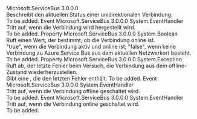 <Type Name="IConnectionStatus" FullName="Microsoft.ServiceBus.IConnectionStatus">
  <TypeSignature Language="C#" Value="public interface IConnectionStatus" />
  <TypeSignature Language="ILAsm" Value=".class public interface auto ansi abstract IConnectionStatus" />
  <TypeSignature Language="DocId" Value="T:Microsoft.ServiceBus.IConnectionStatus" />
  <TypeSignature Language="VB.NET" Value="Public Interface IConnectionStatus" />
  <TypeSignature Language="F#" Value="type IConnectionStatus = interface" />
  <AssemblyInfo>
    <AssemblyName>Microsoft.ServiceBus</AssemblyName>
    <AssemblyVersion>3.0.0.0</AssemblyVersion>
  </AssemblyInfo>
  <Interfaces />
  <Docs>
    <summary>Beschreibt den aktuellen Status einer unidirektionalen Verbindung.</summary>
    <remarks>To be added.</remarks>
  </Docs>
  <Members>
    <Member MemberName="Connecting">
      <MemberSignature Language="C#" Value="event EventHandler Connecting;" />
      <MemberSignature Language="ILAsm" Value=".event class System.EventHandler Connecting" />
      <MemberSignature Language="DocId" Value="E:Microsoft.ServiceBus.IConnectionStatus.Connecting" />
      <MemberSignature Language="VB.NET" Value="Event Connecting As EventHandler " />
      <MemberSignature Language="F#" Value="member this.Connecting : EventHandler " Usage="member this.Connecting : System.EventHandler " />
      <MemberType>Event</MemberType>
      <AssemblyInfo>
        <AssemblyName>Microsoft.ServiceBus</AssemblyName>
        <AssemblyVersion>3.0.0.0</AssemblyVersion>
      </AssemblyInfo>
      <ReturnValue>
        <ReturnType>System.EventHandler</ReturnType>
      </ReturnValue>
      <Docs>
        <summary>Tritt auf, wenn die Verbindung wird hergestellt wird.</summary>
        <remarks>To be added.</remarks>
      </Docs>
    </Member>
    <Member MemberName="IsOnline">
      <MemberSignature Language="C#" Value="public bool IsOnline { get; }" />
      <MemberSignature Language="ILAsm" Value=".property instance bool IsOnline" />
      <MemberSignature Language="DocId" Value="P:Microsoft.ServiceBus.IConnectionStatus.IsOnline" />
      <MemberSignature Language="VB.NET" Value="Public ReadOnly Property IsOnline As Boolean" />
      <MemberSignature Language="F#" Value="member this.IsOnline : bool" Usage="Microsoft.ServiceBus.IConnectionStatus.IsOnline" />
      <MemberType>Property</MemberType>
      <AssemblyInfo>
        <AssemblyName>Microsoft.ServiceBus</AssemblyName>
        <AssemblyVersion>3.0.0.0</AssemblyVersion>
      </AssemblyInfo>
      <ReturnValue>
        <ReturnType>System.Boolean</ReturnType>
      </ReturnValue>
      <Docs>
        <summary>Ruft einen Wert, der bestimmt, ob die Verbindung online ist.</summary>
        <value>"true", wenn die Verbindung aktiv und online ist; "false", wenn keine Verbindung zu Azure Service Bus aus dem aktuellen Netzwerkort besteht.</value>
        <remarks>To be added.</remarks>
      </Docs>
    </Member>
    <Member MemberName="LastError">
      <MemberSignature Language="C#" Value="public Exception LastError { get; }" />
      <MemberSignature Language="ILAsm" Value=".property instance class System.Exception LastError" />
      <MemberSignature Language="DocId" Value="P:Microsoft.ServiceBus.IConnectionStatus.LastError" />
      <MemberSignature Language="VB.NET" Value="Public ReadOnly Property LastError As Exception" />
      <MemberSignature Language="F#" Value="member this.LastError : Exception" Usage="Microsoft.ServiceBus.IConnectionStatus.LastError" />
      <MemberType>Property</MemberType>
      <AssemblyInfo>
        <AssemblyName>Microsoft.ServiceBus</AssemblyName>
        <AssemblyVersion>3.0.0.0</AssemblyVersion>
      </AssemblyInfo>
      <ReturnValue>
        <ReturnType>System.Exception</ReturnType>
      </ReturnValue>
      <Docs>
        <summary>Ruft ab, der letzte Fehler beim Versuch, die Verbindung aus dem offline-Zustand wiederherzustellen.</summary>
        <value>Gibt eine <see cref="T:System.Exception" /> , die den letzten Fehler enthält.</value>
        <remarks>To be added.</remarks>
      </Docs>
    </Member>
    <Member MemberName="Offline">
      <MemberSignature Language="C#" Value="event EventHandler Offline;" />
      <MemberSignature Language="ILAsm" Value=".event class System.EventHandler Offline" />
      <MemberSignature Language="DocId" Value="E:Microsoft.ServiceBus.IConnectionStatus.Offline" />
      <MemberSignature Language="VB.NET" Value="Event Offline As EventHandler " />
      <MemberSignature Language="F#" Value="member this.Offline : EventHandler " Usage="member this.Offline : System.EventHandler " />
      <MemberType>Event</MemberType>
      <AssemblyInfo>
        <AssemblyName>Microsoft.ServiceBus</AssemblyName>
        <AssemblyVersion>3.0.0.0</AssemblyVersion>
      </AssemblyInfo>
      <ReturnValue>
        <ReturnType>System.EventHandler</ReturnType>
      </ReturnValue>
      <Docs>
        <summary>Tritt auf, wenn die Verbindung offline geschaltet wird.</summary>
        <remarks>To be added.</remarks>
      </Docs>
    </Member>
    <Member MemberName="Online">
      <MemberSignature Language="C#" Value="event EventHandler Online;" />
      <MemberSignature Language="ILAsm" Value=".event class System.EventHandler Online" />
      <MemberSignature Language="DocId" Value="E:Microsoft.ServiceBus.IConnectionStatus.Online" />
      <MemberSignature Language="VB.NET" Value="Event Online As EventHandler " />
      <MemberSignature Language="F#" Value="member this.Online : EventHandler " Usage="member this.Online : System.EventHandler " />
      <MemberType>Event</MemberType>
      <AssemblyInfo>
        <AssemblyName>Microsoft.ServiceBus</AssemblyName>
        <AssemblyVersion>3.0.0.0</AssemblyVersion>
      </AssemblyInfo>
      <ReturnValue>
        <ReturnType>System.EventHandler</ReturnType>
      </ReturnValue>
      <Docs>
        <summary>Tritt auf, wenn die Verbindung online geschaltet wird.</summary>
        <remarks>To be added.</remarks>
      </Docs>
    </Member>
  </Members>
</Type>